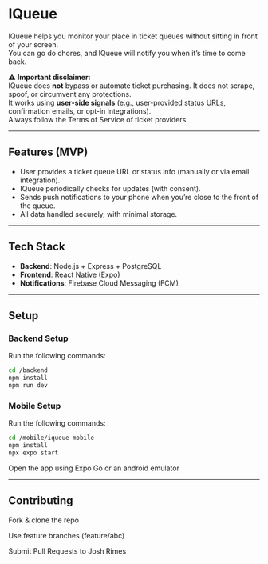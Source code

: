 # IQueue

IQueue helps you monitor your place in ticket queues without sitting in front of your screen.  
You can go do chores, and IQueue will notify you when it’s time to come back.

⚠️ **Important disclaimer:**  
IQueue does **not** bypass or automate ticket purchasing. It does not scrape, spoof, or circumvent any protections.  
It works using **user-side signals** (e.g., user-provided status URLs, confirmation emails, or opt-in integrations).  
Always follow the Terms of Service of ticket providers.

---

## Features (MVP)
- User provides a ticket queue URL or status info (manually or via email integration).  
- IQueue periodically checks for updates (with consent).  
- Sends push notifications to your phone when you’re close to the front of the queue.  
- All data handled securely, with minimal storage.

---

## Tech Stack
- **Backend**: Node.js + Express + PostgreSQL  
- **Frontend**: React Native (Expo)  
- **Notifications**: Firebase Cloud Messaging (FCM)

---

## Setup

### Backend Setup

Run the following commands:

``` bash
cd /backend
npm install
npm run dev
```

### Mobile Setup

Run the following commands:

``` bash
cd /mobile/iqueue-mobile
npm install
npx expo start
```

Open the app using Expo Go or an android emulator

---

## Contributing

Fork & clone the repo

Use feature branches (feature/abc)

Submit Pull Requests to Josh Rimes
